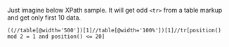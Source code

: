 Just imagine below XPath sample. It will get odd `<tr>` from a table markup and get only first 10 data.

```
((//table[@width='500'])[1]//table[@width='100%'])[1]//tr[position() mod 2 = 1 and position() <= 20]
```
